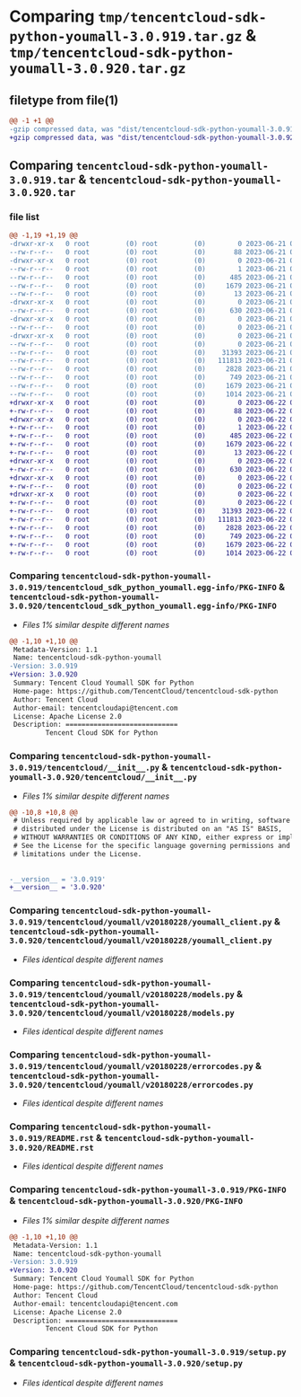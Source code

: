# Comparing `tmp/tencentcloud-sdk-python-youmall-3.0.919.tar.gz` & `tmp/tencentcloud-sdk-python-youmall-3.0.920.tar.gz`

## filetype from file(1)

```diff
@@ -1 +1 @@
-gzip compressed data, was "dist/tencentcloud-sdk-python-youmall-3.0.919.tar", last modified: Wed Jun 21 00:41:14 2023, max compression
+gzip compressed data, was "dist/tencentcloud-sdk-python-youmall-3.0.920.tar", last modified: Thu Jun 22 00:39:57 2023, max compression
```

## Comparing `tencentcloud-sdk-python-youmall-3.0.919.tar` & `tencentcloud-sdk-python-youmall-3.0.920.tar`

### file list

```diff
@@ -1,19 +1,19 @@
-drwxr-xr-x   0 root         (0) root         (0)        0 2023-06-21 00:41:14.000000 tencentcloud-sdk-python-youmall-3.0.919/
--rw-r--r--   0 root         (0) root         (0)       88 2023-06-21 00:41:14.000000 tencentcloud-sdk-python-youmall-3.0.919/setup.cfg
-drwxr-xr-x   0 root         (0) root         (0)        0 2023-06-21 00:41:14.000000 tencentcloud-sdk-python-youmall-3.0.919/tencentcloud_sdk_python_youmall.egg-info/
--rw-r--r--   0 root         (0) root         (0)        1 2023-06-21 00:41:14.000000 tencentcloud-sdk-python-youmall-3.0.919/tencentcloud_sdk_python_youmall.egg-info/dependency_links.txt
--rw-r--r--   0 root         (0) root         (0)      485 2023-06-21 00:41:14.000000 tencentcloud-sdk-python-youmall-3.0.919/tencentcloud_sdk_python_youmall.egg-info/SOURCES.txt
--rw-r--r--   0 root         (0) root         (0)     1679 2023-06-21 00:41:14.000000 tencentcloud-sdk-python-youmall-3.0.919/tencentcloud_sdk_python_youmall.egg-info/PKG-INFO
--rw-r--r--   0 root         (0) root         (0)       13 2023-06-21 00:41:14.000000 tencentcloud-sdk-python-youmall-3.0.919/tencentcloud_sdk_python_youmall.egg-info/top_level.txt
-drwxr-xr-x   0 root         (0) root         (0)        0 2023-06-21 00:41:14.000000 tencentcloud-sdk-python-youmall-3.0.919/tencentcloud/
--rw-r--r--   0 root         (0) root         (0)      630 2023-06-21 00:41:14.000000 tencentcloud-sdk-python-youmall-3.0.919/tencentcloud/__init__.py
-drwxr-xr-x   0 root         (0) root         (0)        0 2023-06-21 00:41:14.000000 tencentcloud-sdk-python-youmall-3.0.919/tencentcloud/youmall/
--rw-r--r--   0 root         (0) root         (0)        0 2023-06-21 00:41:14.000000 tencentcloud-sdk-python-youmall-3.0.919/tencentcloud/youmall/__init__.py
-drwxr-xr-x   0 root         (0) root         (0)        0 2023-06-21 00:41:14.000000 tencentcloud-sdk-python-youmall-3.0.919/tencentcloud/youmall/v20180228/
--rw-r--r--   0 root         (0) root         (0)        0 2023-06-21 00:41:14.000000 tencentcloud-sdk-python-youmall-3.0.919/tencentcloud/youmall/v20180228/__init__.py
--rw-r--r--   0 root         (0) root         (0)    31393 2023-06-21 00:41:14.000000 tencentcloud-sdk-python-youmall-3.0.919/tencentcloud/youmall/v20180228/youmall_client.py
--rw-r--r--   0 root         (0) root         (0)   111813 2023-06-21 00:41:14.000000 tencentcloud-sdk-python-youmall-3.0.919/tencentcloud/youmall/v20180228/models.py
--rw-r--r--   0 root         (0) root         (0)     2828 2023-06-21 00:41:14.000000 tencentcloud-sdk-python-youmall-3.0.919/tencentcloud/youmall/v20180228/errorcodes.py
--rw-r--r--   0 root         (0) root         (0)      749 2023-06-21 00:41:14.000000 tencentcloud-sdk-python-youmall-3.0.919/README.rst
--rw-r--r--   0 root         (0) root         (0)     1679 2023-06-21 00:41:14.000000 tencentcloud-sdk-python-youmall-3.0.919/PKG-INFO
--rw-r--r--   0 root         (0) root         (0)     1014 2023-06-21 00:41:14.000000 tencentcloud-sdk-python-youmall-3.0.919/setup.py
+drwxr-xr-x   0 root         (0) root         (0)        0 2023-06-22 00:39:57.000000 tencentcloud-sdk-python-youmall-3.0.920/
+-rw-r--r--   0 root         (0) root         (0)       88 2023-06-22 00:39:57.000000 tencentcloud-sdk-python-youmall-3.0.920/setup.cfg
+drwxr-xr-x   0 root         (0) root         (0)        0 2023-06-22 00:39:57.000000 tencentcloud-sdk-python-youmall-3.0.920/tencentcloud_sdk_python_youmall.egg-info/
+-rw-r--r--   0 root         (0) root         (0)        1 2023-06-22 00:39:57.000000 tencentcloud-sdk-python-youmall-3.0.920/tencentcloud_sdk_python_youmall.egg-info/dependency_links.txt
+-rw-r--r--   0 root         (0) root         (0)      485 2023-06-22 00:39:57.000000 tencentcloud-sdk-python-youmall-3.0.920/tencentcloud_sdk_python_youmall.egg-info/SOURCES.txt
+-rw-r--r--   0 root         (0) root         (0)     1679 2023-06-22 00:39:57.000000 tencentcloud-sdk-python-youmall-3.0.920/tencentcloud_sdk_python_youmall.egg-info/PKG-INFO
+-rw-r--r--   0 root         (0) root         (0)       13 2023-06-22 00:39:57.000000 tencentcloud-sdk-python-youmall-3.0.920/tencentcloud_sdk_python_youmall.egg-info/top_level.txt
+drwxr-xr-x   0 root         (0) root         (0)        0 2023-06-22 00:39:57.000000 tencentcloud-sdk-python-youmall-3.0.920/tencentcloud/
+-rw-r--r--   0 root         (0) root         (0)      630 2023-06-22 00:39:57.000000 tencentcloud-sdk-python-youmall-3.0.920/tencentcloud/__init__.py
+drwxr-xr-x   0 root         (0) root         (0)        0 2023-06-22 00:39:57.000000 tencentcloud-sdk-python-youmall-3.0.920/tencentcloud/youmall/
+-rw-r--r--   0 root         (0) root         (0)        0 2023-06-22 00:39:57.000000 tencentcloud-sdk-python-youmall-3.0.920/tencentcloud/youmall/__init__.py
+drwxr-xr-x   0 root         (0) root         (0)        0 2023-06-22 00:39:57.000000 tencentcloud-sdk-python-youmall-3.0.920/tencentcloud/youmall/v20180228/
+-rw-r--r--   0 root         (0) root         (0)        0 2023-06-22 00:39:57.000000 tencentcloud-sdk-python-youmall-3.0.920/tencentcloud/youmall/v20180228/__init__.py
+-rw-r--r--   0 root         (0) root         (0)    31393 2023-06-22 00:39:57.000000 tencentcloud-sdk-python-youmall-3.0.920/tencentcloud/youmall/v20180228/youmall_client.py
+-rw-r--r--   0 root         (0) root         (0)   111813 2023-06-22 00:39:57.000000 tencentcloud-sdk-python-youmall-3.0.920/tencentcloud/youmall/v20180228/models.py
+-rw-r--r--   0 root         (0) root         (0)     2828 2023-06-22 00:39:57.000000 tencentcloud-sdk-python-youmall-3.0.920/tencentcloud/youmall/v20180228/errorcodes.py
+-rw-r--r--   0 root         (0) root         (0)      749 2023-06-22 00:39:57.000000 tencentcloud-sdk-python-youmall-3.0.920/README.rst
+-rw-r--r--   0 root         (0) root         (0)     1679 2023-06-22 00:39:57.000000 tencentcloud-sdk-python-youmall-3.0.920/PKG-INFO
+-rw-r--r--   0 root         (0) root         (0)     1014 2023-06-22 00:39:57.000000 tencentcloud-sdk-python-youmall-3.0.920/setup.py
```

### Comparing `tencentcloud-sdk-python-youmall-3.0.919/tencentcloud_sdk_python_youmall.egg-info/PKG-INFO` & `tencentcloud-sdk-python-youmall-3.0.920/tencentcloud_sdk_python_youmall.egg-info/PKG-INFO`

 * *Files 1% similar despite different names*

```diff
@@ -1,10 +1,10 @@
 Metadata-Version: 1.1
 Name: tencentcloud-sdk-python-youmall
-Version: 3.0.919
+Version: 3.0.920
 Summary: Tencent Cloud Youmall SDK for Python
 Home-page: https://github.com/TencentCloud/tencentcloud-sdk-python
 Author: Tencent Cloud
 Author-email: tencentcloudapi@tencent.com
 License: Apache License 2.0
 Description: ============================
         Tencent Cloud SDK for Python
```

### Comparing `tencentcloud-sdk-python-youmall-3.0.919/tencentcloud/__init__.py` & `tencentcloud-sdk-python-youmall-3.0.920/tencentcloud/__init__.py`

 * *Files 1% similar despite different names*

```diff
@@ -10,8 +10,8 @@
 # Unless required by applicable law or agreed to in writing, software
 # distributed under the License is distributed on an "AS IS" BASIS,
 # WITHOUT WARRANTIES OR CONDITIONS OF ANY KIND, either express or implied.
 # See the License for the specific language governing permissions and
 # limitations under the License.
 
 
-__version__ = '3.0.919'
+__version__ = '3.0.920'
```

### Comparing `tencentcloud-sdk-python-youmall-3.0.919/tencentcloud/youmall/v20180228/youmall_client.py` & `tencentcloud-sdk-python-youmall-3.0.920/tencentcloud/youmall/v20180228/youmall_client.py`

 * *Files identical despite different names*

### Comparing `tencentcloud-sdk-python-youmall-3.0.919/tencentcloud/youmall/v20180228/models.py` & `tencentcloud-sdk-python-youmall-3.0.920/tencentcloud/youmall/v20180228/models.py`

 * *Files identical despite different names*

### Comparing `tencentcloud-sdk-python-youmall-3.0.919/tencentcloud/youmall/v20180228/errorcodes.py` & `tencentcloud-sdk-python-youmall-3.0.920/tencentcloud/youmall/v20180228/errorcodes.py`

 * *Files identical despite different names*

### Comparing `tencentcloud-sdk-python-youmall-3.0.919/README.rst` & `tencentcloud-sdk-python-youmall-3.0.920/README.rst`

 * *Files identical despite different names*

### Comparing `tencentcloud-sdk-python-youmall-3.0.919/PKG-INFO` & `tencentcloud-sdk-python-youmall-3.0.920/PKG-INFO`

 * *Files 1% similar despite different names*

```diff
@@ -1,10 +1,10 @@
 Metadata-Version: 1.1
 Name: tencentcloud-sdk-python-youmall
-Version: 3.0.919
+Version: 3.0.920
 Summary: Tencent Cloud Youmall SDK for Python
 Home-page: https://github.com/TencentCloud/tencentcloud-sdk-python
 Author: Tencent Cloud
 Author-email: tencentcloudapi@tencent.com
 License: Apache License 2.0
 Description: ============================
         Tencent Cloud SDK for Python
```

### Comparing `tencentcloud-sdk-python-youmall-3.0.919/setup.py` & `tencentcloud-sdk-python-youmall-3.0.920/setup.py`

 * *Files identical despite different names*


